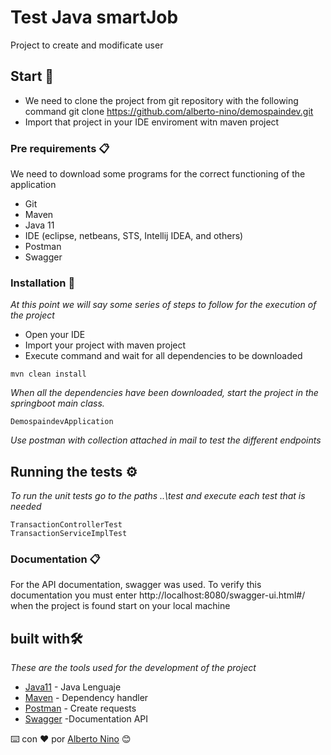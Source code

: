 # Test Java smartJob

Project to create and modificate user

## Start 🚀

- We need to clone the project from git repository with the following command git clone https://github.com/alberto-nino/demospaindev.git
- Import that project in your IDE enviroment witn maven project


### Pre requirements 📋

We need to download some programs for the correct functioning of the application

- Git
- Maven
- Java 11
- IDE (eclipse, netbeans, STS, Intellij IDEA, and others)
- Postman
- Swagger

### Installation 🔧

_At this point we will say some series of steps to follow for the execution of the project_

- Open your IDE
- Import your project with maven project
- Execute command and wait for all dependencies to be downloaded

```
mvn clean install
```

_When all the dependencies have been downloaded, start the project in the springboot main class._

```
DemospaindevApplication
```

_Use postman with collection attached in mail to test the different endpoints_

## Running the tests ⚙️

_To run the unit tests go to the paths ..\test and execute each test that is needed_



```
TransactionControllerTest
TransactionServiceImplTest
```

### Documentation 📋

For the API documentation, swagger was used. To verify this documentation you must enter http://localhost:8080/swagger-ui.html#/ 
when the project is found start on your local machine

## built with🛠️

_These are the tools used for the development of the project_

* [Java11](https://www.oracle.com/ar/java/technologies/javase/javase8-archive-downloads.html) - Java Lenguaje
* [Maven](https://maven.apache.org/) - Dependency handler
* [Postman](https://www.postman.com/) - Create requests
* [Swagger](http://localhost:8080/swagger-ui.html#/) -Documentation API

⌨️ con ❤️ por [Alberto Nino](https://github.com/alberto-nino) 😊
